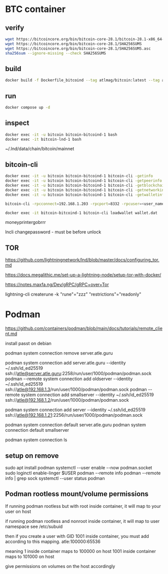 # BTC container

## verify

```sh
wget https://bitcoincore.org/bin/bitcoin-core-28.1/bitcoin-28.1-x86_64-linux-gnu.tar.gz
wget https://bitcoincore.org/bin/bitcoin-core-28.1/SHA256SUMS
wget https://bitcoincore.org/bin/bitcoin-core-28.1/SHA256SUMS.asc
sha256sum --ignore-missing --check SHA256SUMS

```
## build

```sh
docker build -f Dockerfile_bitcoind --tag atlmag/bitcoin:latest --tag atlmag/bitcoin:28.1 .
```

## run

```sh
docker compose up -d
```

## inspect
```sh
docker exec -it -u bitcoin bitcoin-bitcoind-1 bash
docker exec -it bitcoin-lnd-1 bash
```

~/.lnd/data/chain/bitcoin/mainnet

## bitcoin-cli

```sh
docker exec -it -u bitcoin bitcoin-bitcoind-1 bitcoin-cli -getinfo
docker exec -it -u bitcoin bitcoin-bitcoind-1 bitcoin-cli -getpeerinfo
docker exec -it -u bitcoin bitcoin-bitcoind-1 bitcoin-cli -getblockchaininfo
docker exec -it -u bitcoin bitcoin-bitcoind-1 bitcoin-cli -getnetworkinfo
docker exec -it -u bitcoin bitcoin-bitcoind-1 bitcoin-cli -getwalletinfo

bitcoin-cli -rpcconnect=192.168.1.203 -rpcport=8332 -rpcuser=<user_name> -rpcpassword=<password> -getinfo

docker exec -it bitcoin-bitcoind-1 bitcoin-cli loadwallet wallet.dat
```

moneyprintergobrrr

lncli changepassword - must be before unlock

## TOR

https://github.com/lightningnetwork/lnd/blob/master/docs/configuring_tor.md

https://docs.megalithic.me/set-up-a-lightning-node/setup-tor-with-docker/

https://notes.maxfa.ng/Dev/gRPC/gRPC+over+Tor



lightning-cli createrune -k "rune"="zzz" "restrictions"="readonly"


# Podman

https://github.com/containers/podman/blob/main/docs/tutorials/remote_client.md


install passt on debian

podman system connection remove server.atle.guru

podman system connection add server.atle.guru --identity ~/.ssh/id_ed25519 ssh://atle@server.atle.guru:2258/run/user/1000/podman/podman.sock
podman --remote system connection add oldserver --identity ~/.ssh/id_ed25519 ssh://atle@192.168.1.3/run/user/1000/podman/podman.sock
podman --remote system connection add smallserver    --identity ~/.ssh/id_ed25519 ssh://atle@192.168.1.2/run/user/1000/podman/podman.sock

podman system connection add server --identity ~/.ssh/id_ed25519 ssh://atle@192.168.1.21:2256/run/user/1000/podman/podman.sock

podman system connection default server.atle.guru
podman system connection default smallserver

podman system connection ls   

## setup on remove

sudo apt install podman
systemctl --user enable --now podman.socket
sudo loginctl enable-linger $USER
podman --remote info
podman --remote info | grep sock
systemctl --user status podman

## Podman rootless mount/volume permissions

If running podman rootless but with root inside container, it will map to your user on host

if running podman rootless and nonroot inside container, it will map to user namespace
see /etc/subuid

then if you create a user with GID 1001 inside container, you must add according to this mapping.
atle:100000:65536

meaning 1 inside container maps to 100000 on host
1001 inside container maps to 101000 on host

give permissions on volumes on the host accordingly